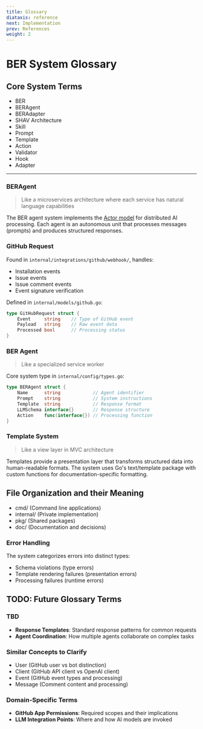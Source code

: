 ```yaml
---
title: Glossary
diataxis: reference
next: Implementation
prev: References
weight: 2
---
```



# BER System Glossary

## Core System Terms

- BER
- BERAgent
- BERAdapter
- SHAV Architecture
- Skill
- Prompt
- Template
- Action
- Validator
- Hook
- Adapter


------



### BERAgent

> Like a microservices architecture where each service has natural language capabilities

The BER agent system implements the [Actor model](https://en.wikipedia.org/wiki/Actor_model) for distributed AI processing. Each agent is an autonomous unit that processes messages (prompts) and produces structured responses.

### GitHub Request

Found in `internal/integrations/github/webhook/`, handles:

- Installation events
- Issue events
- Issue comment events
- Event signature verification

Defined in `internal/models/github.go`:

```go
type GitHubRequest struct {
    Event     string    // Type of GitHub event
    Payload   string    // Raw event data
    Processed bool      // Processing status
}
```

### BER Agent

> Like a specialized service worker

Core system type in `internal/config/types.go`:

```go
type BERAgent struct {
    Name      string            // Agent identifier
    Prompt    string            // System instructions
    Template  string            // Response format
    LLMSchema interface{}       // Response structure
    Action    func(interface{}) // Processing function
}
```

### Template System

> Like a view layer in MVC architecture

Templates provide a presentation layer that transforms structured data into human-readable formats. The system uses Go's text/template package with custom functions for documentation-specific formatting.



## File Organization and their Meaning

- cmd/ (Command line applications)
- internal/ (Private implementation)
- pkg/ (Shared packages)
- doc/ (Documentation and decisions)


### Error Handling

The system categorizes errors into distinct types:

- Schema violations (type errors)
- Template rendering failures (presentation errors)
- Processing failures (runtime errors)





## TODO: Future Glossary Terms

### TBD

- **Response Templates**: Standard response patterns for common requests
- **Agent Coordination**: How multiple agents collaborate on complex tasks

### Similar Concepts to Clarify

- User (GitHub user vs bot distinction)
- Client (GitHub API client vs OpenAI client)
- Event (GitHub event types and processing)
- Message (Comment content and processing)

### Domain-Specific Terms

- **GitHub App Permissions**: Required scopes and their implications
- **LLM Integration Points**: Where and how AI models are invoked
